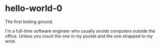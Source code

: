 # hello-world-0
The first testing ground.

I'm a full-time software engineer who usually avoids computers outside the office. Unless you count the one in my pocket and the one strapped to my wrist.
